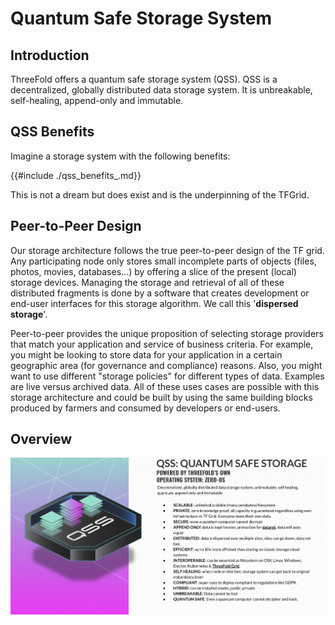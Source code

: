 <!-- ![](img/qsss_intro_.jpg) -->

<h1> Quantum Safe Storage System </h1>



## Introduction

ThreeFold offers a quantum safe storage system (QSS). QSS is a decentralized, globally distributed data storage system. It is unbreakable, self-healing, append-only and immutable.

## QSS Benefits

Imagine a storage system with the following benefits:

{{#include ./qss_benefits_.md}}

This is not a dream but does exist and is the underpinning of the TFGrid.

## Peer-to-Peer Design

Our storage architecture follows the true peer-to-peer design of the TF grid. Any participating node only stores small incomplete parts of objects (files, photos, movies, databases...) by offering a slice of the present (local) storage devices. Managing the storage and retrieval of all of these distributed fragments is done by a software that creates development or end-user interfaces for this storage algorithm. We call this '**dispersed storage**'.

Peer-to-peer provides the unique proposition of selecting storage providers that match your application and service of business criteria. For example, you might be looking to store data for your application in a certain geographic area (for governance and compliance) reasons. Also, you might want to use different "storage policies" for different types of data. Examples are live versus archived data. All of these uses cases are possible with this storage architecture and could be built by using the same building blocks produced by farmers and consumed by developers or end-users.

## Overview

![](img/qsss_intro_0_.jpg)